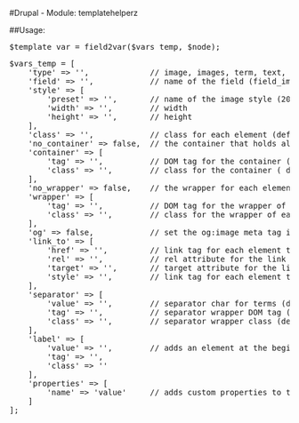 #Drupal - Module: templatehelperz

##Usage:

<pre>
$template_var = field2var($vars_temp, $node);
</pre>

<pre>
$vars_temp = [
    'type' => '',             // image, images, term, text, list, array_list, ingrediente, vimeo_embed, vimeo_url
    'field' => '',            // name of the field (field_image, field_tags, ...)
    'style' => [
        'preset' => '',       // name of the image style (200x100, 366x133, ...)
        'width' => '',        // width
        'height' => '',       // height
    ],
    'class' => '',            // class for each element (default: none)
    'no_container' => false,  // the container that holds all the elements (default: tag -> ul, class -> galerie clearfix)
    'container' => [
        'tag' => '',          // DOM tag for the container (default: ul)
        'class' => '',        // class for the container ( default: galerie clearfix)
    ],
    'no_wrapper' => false,    // the wrapper for each element (default: tag -> li, class -> item)
    'wrapper' => [
        'tag' => '',          // DOM tag for the wrapper of each element (default: li)
        'class' => '',        // class for the wrapper of each element (default: item)
    ],
    'og' => false,            // set the og:image meta tag in the head
    'link_to' => [
        'href' => '',         // link tag for each element to link to a specified url (include http://)
        'rel' => '',          // rel attribute for the link tag
        'target' => '',       // target attribute for the link tag
        'style' => '',        // link tag for each element to link to a specified image preset style (200x100, 366x133, full, ...)
    ],
    'separator' => [
        'value' => '',        // separator char for terms (default: none)
        'tag' => '',          // separator wrapper DOM tag (default: li)
        'class' => '',        // separator wrapper class (default: separator, class item is added each time)
    ],
    'label' => [
        'value' => '',        // adds an element at the begining of the list with the set value (default: none)
        'tag' => '',
        'class' => ''
    ],
    'properties' => [
        'name' => 'value'     // adds custom properties to the item
    ]
];
</pre>
